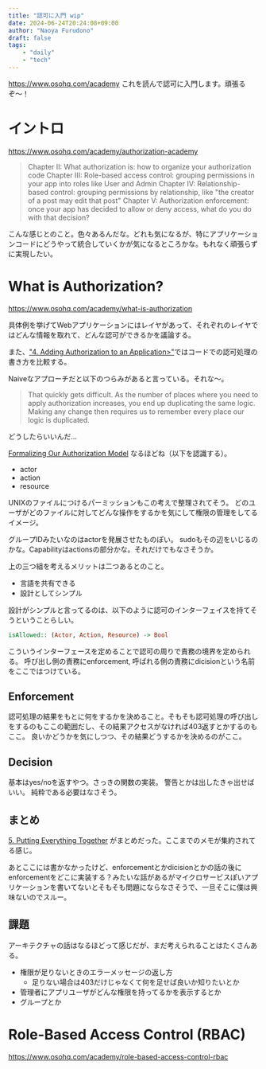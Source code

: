 ```yaml
---
title: "認可に入門 wip"
date: 2024-06-24T20:24:08+09:00
author: "Naoya Furudono"
draft: false
tags:
    - "daily"
    - "tech"
---
```


https://www.osohq.com/academy
これを読んで認可に入門します。頑張るぞ〜！

# イントロ

https://www.osohq.com/academy/authorization-academy

> Chapter II: What authorization is: how to organize your authorization code
> Chapter III: Role-based access control: grouping permissions in your app into roles like User and Admin
> Chapter IV: Relationship-based control: grouping permissions by relationship, like "the creator of a post may edit that post"
> Chapter V: Authorization enforcement: once your app has decided to allow or deny access, what do you do with that decision?

こんな感じとのこと。色々あるんだな。どれも気になるが、特にアプリケーションコードにどうやって統合していくかが気になるところかな。もれなく頑張らずに実現したい。

# What is Authorization?

https://www.osohq.com/academy/what-is-authorization

具体例を挙げてWebアプリケーションにはレイヤがあって、それぞれのレイヤではどんな情報を取れて、どんな認可ができるかを議論する。

また、["4. Adding Authorization to an Application>"](https://www.osohq.com/academy/what-is-authorization#authzlogic:~:text=4.%20Adding%20Authorization%20to%20an%20Application)ではコードでの認可処理の書き方を比較する。

Naiveなアプローチだと以下のつらみがあると言っている。それな〜。

> That quickly gets difficult. As the number of places where you need to apply authorization increases, you end up duplicating the same logic. Making any change then requires us to remember every place our logic is duplicated.

どうしたらいいんだ...

[Formalizing Our Authorization Model](https://www.osohq.com/academy/what-is-authorization#authzlogic:~:text=Formalizing%20Our%20Authorization%20Model) なるほどね（以下を認識する）。

- actor
- action
- resource

UNIXのファイルにつけるパーミッションもこの考えで整理されてそう。
どのユーザがどのファイルに対してどんな操作をするかを気にして権限の管理をしてるイメージ。

グループIDみたいなのはactorを発展させたものぽい。
sudoもその辺をいじるのかな。Capabilityはactionsの部分かな。それだけでもなさそうか。

上の三つ組を考えるメリットは二つあるとのこと。

- 言語を共有できる
- 設計としてシンプル

設計がシンプルと言ってるのは、以下のように認可のインターフェイスを持てそうということらしい。

```haskell
isAllowed:: (Actor, Action, Resource) -> Bool
```

こういうインターフェースを定めることで認可の周りで責務の境界を定められる。
呼び出し側の責務にenforcement, 呼ばれる側の責務にdicisionという名前をここではつけている。

## Enforcement

認可処理の結果をもとに何をするかを決めること。そもそも認可処理の呼び出しをするのもここの範囲だし、その結果アクセスがなければ403返すとかするのもここ。
良いかどうかを気にしつつ、その結果どうするかを決めるのがここ。

## Decision

基本はyes/noを返すやつ。さっきの関数の実装。
警告とかは出したきゃ出せばいい。
純粋である必要はなさそう。

## まとめ

[5. Putting Everything Together](https://www.osohq.com/academy/what-is-authorization#authzlogic:~:text=5.%20Putting%20Everything%20Together) がまとめだった。ここまでのメモが集約されてる感じ。

あとここには書かなかったけど、enforcementとかdicisionとかの話の後にenforcementをどこに実装する？みたいな話があるがマイクロサービスぽいアプリケーションを書いてないとそもそも問題にならなさそうで、一旦そこに僕は興味ないのでスルー。

## 課題

アーキテクチャの話はなるほどって感じだが、まだ考えられることはたくさんある。

- 権限が足りないときのエラーメッセージの返し方
    - 足りない場合は403だけじゃなくて何を足せば良いか知りたいとか
- 管理者にアプリユーザがどんな権限を持ってるかを表示するとか
- グループとか

# Role-Based Access Control (RBAC)

https://www.osohq.com/academy/role-based-access-control-rbac

